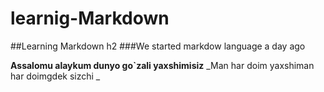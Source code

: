 # learnig-Markdown
##Learning Markdown  h2 
###We started markdow language a day ago 

**Assalomu alaykum dunyo go`zali yaxshimisiz**
_Man har doim yaxshiman har doimgdek  sizchi _
